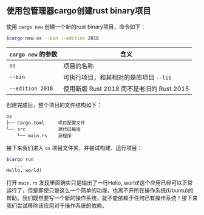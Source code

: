 ## 使用包管理器cargo创建rust binary项目

使用 ``cargo new`` 创建一个新的rust binary项目，命令如下：

```bash
$cargo new os --bin --edition 2018
```

| ``cargo new`` 的参数 | 含义                                      |
| ------------------ | ----------------------------------------- |
| ``os``               | 项目的名称                                |
| ``--bin``            | 可执行项目，和其相对的是库项目 ``--lib``    |
| ``--edition 2018``   | 使用新版 Rust 2018 而不是老旧的 Rust 2015 |

创建完成后，整个项目的文件结构如下：

```
os
├── Cargo.toml     项目配置文件
└── src            源代码路径
    └── main.rs    源程序
```

接下来我们进入 ``os`` 项目文件夹，并尝试构建、运行项目：

```bash
$cargo run
   ...
Hello, world!
```

打开 ``main.rs`` 发现里面确实只是输出了一行Hello, world!这个应用已经可以正常运行了，但是即使只是这么一个简单的功能，也离不开所在操作系统(Ubuntu)的帮助。我们既然要写一个新的操作系统，就不能依赖于任何已有操作系统！接下来我们尝试移除该应用对于操作系统的依赖。
